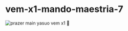 # vem-x1-mando-maestria-7
![prazer](https://images.hive.blog/0x0/https://media.tenor.com/vsE9IounBa4AAAAC/testememeoshi-maestria7.gif)
main yasuo vem x1 :dash:
